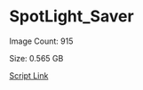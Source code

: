 # SpotLight_Saver

Image Count: 915

Size: 0.565 GB

[Script Link](https://github.com/liuyal/Archive/blob/master/Python/Utilities/Miscellaneous/spotlight_saver.py)